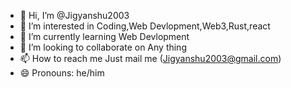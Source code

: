- 👋 Hi, I’m @Jigyanshu2003
- 👀 I’m interested in Coding,Web Devlopment,Web3,Rust,react
- 🌱 I’m currently learning Web Devlopment
- 💞️ I’m looking to collaborate on Any thing 
- 📫 How to reach me Just mail me (Jigyanshu2003@gmail.com)
- 😄 Pronouns: he/him


<!---
Jigyanshu23/Jigyanshu23 is a ✨ special ✨ repository because its `README.md` (this file) appears on your GitHub profile.
You can click the Preview link to take a look at your changes.
--->
